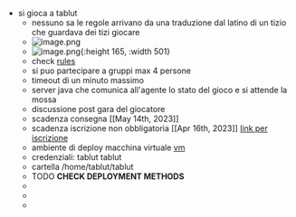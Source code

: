 - si gioca a tablut
	- nessuno sa le regole arrivano da una traduzione dal latino di un tizio che guardava  dei tizi giocare
	- ![image.png](../assets/image_1679055013624_0.png)
	- ![image.png](../assets/image_1679055139645_0.png){:height 165, :width 501}
	- check [rules](https://virtuale.unibo.it/pluginfile.php/1589188/mod_resource/content/0/PresentazioneChallenge2223.pdf)
	- si puo partecipare a gruppi max 4 persone
	- timeout di un minuto massimo
	- server java che comunica all'agente lo stato del gioco e si attende la mossa
	- discussione post gara del giocatore
	- scadenza consegna [[May 14th, 2023]]
	- scadenza iscrizione non obbligatoria [[Apr 16th, 2023]] [link per iscrizione](https://virtuale.unibo.it/mod/assign/view.php?id=1187248)
	- ambiente di deploy macchina virtuale [vm](https://liveunibo-my.sharepoint.com/:u:/g/personal/andrea_giovine_unibo_it/Eb_-2bR2YNtAs_F7D2i8jFkBY0KWWKfjNIY4-AoGMwVHFA)
	- credenziali: tablut tablut
	- cartella /home/tablut/tablut
	- TODO **CHECK DEPLOYMENT METHODS**
	-
	-
	-

